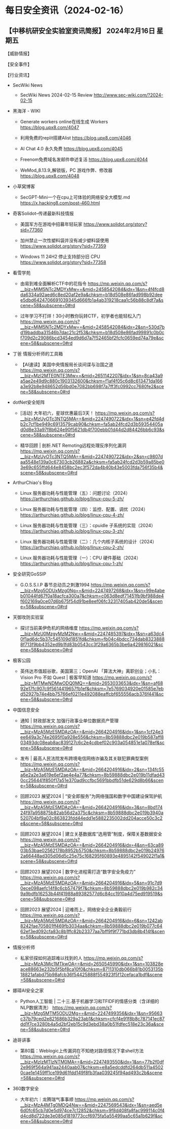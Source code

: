 # 每日安全资讯（2024-02-16）

【中移杭研安全实验室资讯简报】
2024年2月16日 星期五
---------------------------
【威胁情报】

【安全事件】

【行业资讯】

- SecWiki News
  - SecWiki News 2024-02-15 Review
http://www.sec-wiki.com/?2024-02-15

- 黑海洋 - WIKI
  - Generate workers online在线生成 Workers
https://blog.upx8.com/4047

  - 利用免费的replit搭建Alist
https://blog.upx8.com/4046

  - AI Chat 4.0 永久免费
https://blog.upx8.com/4045

  - Freenom免费域名发邮件申述复活
https://blog.upx8.com/4044

  - WeMod_8.13.9_解锁版，PC 游戏作弊、修改器
https://blog.upx8.com/4048

- 小草窝博客
  - SecGPT-Mini一个在cpu上可体验的网络安全大模型.md
https://x.hacking8.com/post-460.html

- 奇客Solidot–传递最新科技情报
  - 美国军方在游戏中招募年轻玩家
https://www.solidot.org/story?sid=77360

  - 加州禁止一次性塑料袋并没有减少塑料袋使用
https://www.solidot.org/story?sid=77359

  - Windows 11 24H2 停止支持部分旧 CPU
https://www.solidot.org/story?sid=77358

- 看雪学苑
  - 由易到难全面解析CTF中的花指令
https://mp.weixin.qq.com/s?__biz=MjM5NTc2MDYxMw==&mid=2458542084&idx=1&sn=4f4fcd8da6334a92aed6c8ed20af2e9a&chksm=b18d508e86fad998b92deee5dbd6424706691039345d666fb1a4ab319218caa1c56b88c8df7a&scene=58&subscene=0#rd

  - 过年学习不打烊！30小时教你玩转CTF，初学者也能轻松入门
https://mp.weixin.qq.com/s?__biz=MjM5NTc2MDYxMw==&mid=2458542084&idx=2&sn=530d7bd19baddba31546b7dac21c2f53&chksm=b18d508e86fad99891c0b0cf709d2c29086bcd3454ed9d6d7a7f52465bf2fcfc0659ed74a79e&scene=58&subscene=0#rd

- 丁爸 情报分析师的工具箱
  - 【AI速读】美国中央情报局长谈间谍与治国之道
https://mp.weixin.qq.com/s?__biz=MzI2MTE0NTE3Mw==&mid=2651142207&idx=1&sn=8ca43a9a5ae2e49d9c880c1903132600&chksm=f1af4f05c6d8c613471da166a3e92b8e948652d56bd0e7082bb698f7a7ff3fc0992cc7680fe2&scene=58&subscene=0#rd

- dotNet安全矩阵
  - [活动] 大年初六，星球优惠最后3天！
https://mp.weixin.qq.com/s?__biz=MzUyOTc3NTQ5MA==&mid=2247490722&idx=1&sn=e42fd4db2c7cf1be949c6913579cab90&chksm=fa5ab24fcd2d3b59354405ad0d8e33a97f8b624e90f5621db4f700ebb01d44d2d84426bb6c93&scene=58&subscene=0#rd

  - 精华回顾 | 剖析.NET Remoting远程处理反序列化漏洞
https://mp.weixin.qq.com/s?__biz=MzUyOTc3NTQ5MA==&mid=2247490722&idx=2&sn=c9807daa5548e139a0c67303cb26882a&chksm=fa5ab24fcd2d3b59a85be03e69c655ffd644e8458bc2ec3f572da4b40b43e5003fda756f35b4&scene=58&subscene=0#rd

- ArthurChiao's Blog
  - Linux 服务器功耗与性能管理（五）：问题讨论（2024）
https://arthurchiao.github.io/blog/linux-cpu-5-zh/

  - Linux 服务器功耗与性能管理（四）：监控、配置、调优（2024）
https://arthurchiao.github.io/blog/linux-cpu-4-zh/

  - Linux 服务器功耗与性能管理（三）：cpuidle 子系统的实现（2024）
https://arthurchiao.github.io/blog/linux-cpu-3-zh/

  - Linux 服务器功耗与性能管理（二）：几个内核子系统的设计（2024）
https://arthurchiao.github.io/blog/linux-cpu-2-zh/

  - Linux 服务器功耗与性能管理（一）：CPU 硬件基础（2024）
https://arthurchiao.github.io/blog/linux-cpu-1-zh/

- 安全研究GoSSIP
  - G.O.S.S.I.P 春节总动员之刺激1994
https://mp.weixin.qq.com/s?__biz=Mzg5ODUxMzg0Ng==&mid=2247497268&idx=1&sn=99e4abeb01044fd67f0a18acfca300a7&chksm=c063d8edf71451fb9bf988de4f602169a0ce07d6b675f54d91be8eef06fc32317405ab420de5&scene=58&subscene=0#rd

- 天御攻防实验室
  - 探讨当前美伊危机的网络维度
https://mp.weixin.qq.com/s?__biz=MzU0MzgyMzM2Nw==&mid=2247485397&idx=1&sn=a63dc40f1ad6dc5b37c545109d1851fd&chksm=fb04c4bdcc734dab83238888f713f9bb4352ed9b1fd83b0543cc3f29a6365b3be6a429816021&scene=58&subscene=0#rd

- 极客公园
  - 英伟达市值超谷歌，美国第三；OpenAI 「算法大神」离职创业；小扎：Vision Pro 不如 Quest | 极客早知道
https://mp.weixin.qq.com/s?__biz=MTMwNDMwODQ0MQ==&mid=2653033653&idx=1&sn=af6892e17fc907c9f5614419657fb1ef&chksm=7e5769034920e01585e7ebd52927b74e4bb75766ef0211e492088eaffcbf655556acb376f441&scene=58&subscene=0#rd

- 中国信息安全
  - 通知 | 财政部发文 加强行政事业单位数据资产管理
https://mp.weixin.qq.com/s?__biz=MzA5MzE5MDAzOA==&mid=2664204916&idx=1&sn=1cf24e3ee649a3c74e2695f0a928e556&chksm=8b59888dbc2e019b587aff803493dc08eab8ac839127c6c2e4cdbef02c903a054851e1a078ef&scene=58&subscene=0#rd

  - 发布 | 最高人民法院发布跨境电信网络诈骗及其关联犯罪典型案例
https://mp.weixin.qq.com/s?__biz=MzA5MzE5MDAzOA==&mid=2664204916&idx=2&sn=134fc55a6e2a2e3a619e6ef2ae4e4a77&chksm=8b59888dbc2e019b11dfad430cc256441f850f17a51e370ad9ccfbc5691bbdfb51de629d8b66&scene=58&subscene=0#rd

  - 回顾2023 展望2024 | “安全即服务”为网络强国和数字中国建设保驾护航
https://mp.weixin.qq.com/s?__biz=MzA5MzE5MDAzOA==&mid=2664204916&idx=3&sn=8bd17424f97a958875b82ab56d2a375c&chksm=8b59888dbc2e019b3940a520704bf9a02c863823fdd44edd1e5882235002dd204acce50c3c2e&scene=58&subscene=0#rd

  - 回顾2023 展望2024 | 建立关基数据库“选用管”制度，保障关基数据安全
https://mp.weixin.qq.com/s?__biz=MzA5MzE5MDAzOA==&mid=2664204916&idx=4&sn=63ca8903b53bae02562178b8952b5750&chksm=8b59888dbc2e019b249762a66448ad305d06d5c25e75c168295f60893e4895142f549022f1a1&scene=58&subscene=0#rd

  - 回顾2023 展望2024 | 数字化进程需打造“数字安全免疫力”
https://mp.weixin.qq.com/s?__biz=MzA5MzE5MDAzOA==&mid=2664204916&idx=5&sn=91c7d90ece098aefc14f8c6cb57479f7&chksm=8b59888dbc2e019b982c349a9bdfb16253b44f41988a89382577d6c84cc1910a4d75ed919519&scene=58&subscene=0#rd

  - 回顾2023 展望2024 | 迎难而上，网络安全企业勇毅前行
https://mp.weixin.qq.com/s?__biz=MzA5MzE5MDAzOA==&mid=2664204916&idx=6&sn=1242ab8242fae705801ff469fb3034aa&chksm=8b59888dbc2e019b077c6462ef3ed092cfa83c8b1ffc82b23377aa7bff9f9f771bd3db8b414f&scene=58&subscene=0#rd

- 情报分析师
  - 私家侦探如何追踪难以找到的人
https://mp.weixin.qq.com/s?__biz=MzA3Mjc1MTkwOA==&mid=2650545990&idx=1&sn=103828eace88663e232b5f5bf8ca10f0&chksm=8711310db066b81b0053135b18821afabd75b98afcb36f54425888f554923f5f12cefaca1bdf&scene=58&subscene=0#rd

- 娜璋AI安全之家
  - Python人工智能 | 二十三.基于机器学习和TFIDF的情感分类（含详细的NLP数据清洗）
https://mp.weixin.qq.com/s?__biz=Mzg5MTM5ODU2Mg==&mid=2247499356&idx=1&sn=95663c37b79ced2e821686b329a23ab1&chksm=cfcf4e91f8b8c787141ec87dd1f7ce3280b4a5d2bf2eb15c9d3ebd38a0b51fdfec518e23c36a&scene=58&subscene=0#rd

- 迪哥讲事
  - 第80篇：Weblogic上传漏洞在不知绝对路径情况下拿shell方法
https://mp.weixin.qq.com/s?__biz=MzIzMTIzNTM0MA==&mid=2247493550&idx=1&sn=77b2f0df2e969f564a941aa2440aab07&chksm=e8a5edcddfd264db511a45020cae1e1459ff1ce199d61fdd149f8fb3faa039245f94ad493c2b&scene=58&subscene=0#rd

- 360数字安全
  - 大年初六｜龙腾瑞气事事顺
https://mp.weixin.qq.com/s?__biz=MzA4MTg0MDQ4Nw==&mid=2247569543&idx=1&sn=aed5e6d0fc65cb7d0e5d974ce7c12852&chksm=9f8d408fa8fac999114c0f4d4cd8d722de3e085d1819773ccf6975fa5a55499aa5c65a1b629f&scene=58&subscene=0#rd

